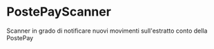 # PostePayScanner
Scanner in grado di notificare nuovi movimenti sull'estratto conto della PostePay

